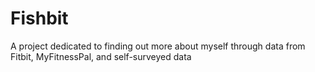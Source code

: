 # Fishbit
A project dedicated to finding out more about myself through data from Fitbit, MyFitnessPal, and self-surveyed data
